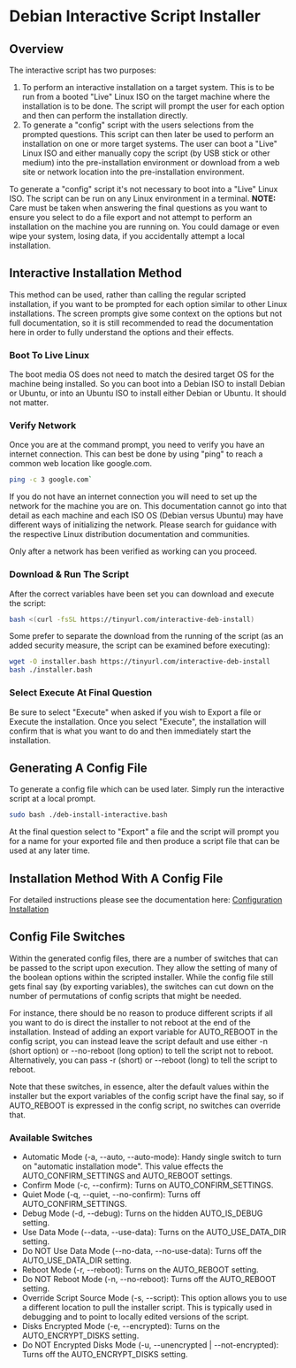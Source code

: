 # Debian Interactive Script Installer

## Overview

The interactive script has two purposes:

1. To perform an interactive installation on a target system. This is to be run from a booted "Live"
   Linux ISO on the target machine where the installation is to be done. The script will prompt the
   user for each option and then can perform the installation directly.
2. To generate a "config" script with the users selections from the prompted questions. This script
   can then later be used to perform an installation on one or more target systems. The user can
   boot a "Live" Linux ISO and either manually copy the script (by USB stick or other medium) into
   the pre-installation environment or download from a web site or network location into the
   pre-installation environment.

To generate a "config" script it's not necessary to boot into a "Live" Linux ISO. The script can be
run on any Linux environment in a terminal. **NOTE:** Care must be taken when answering the final
questions as you want to ensure you select to do a file export and not attempt to perform an
installation on the machine you are running on. You could damage or even wipe your system, losing
data, if you accidentally attempt a local installation.

## Interactive Installation Method

This method can be used, rather than calling the regular scripted installation, if you want to be
prompted for each option similar to other Linux installations. The screen prompts give some context
on the options but not full documentation, so it is still recommended to read the documentation here
in order to fully understand the options and their effects.

### Boot To Live Linux

The boot media OS does not need to match the desired target OS for the machine being installed. So
you can boot into a Debian ISO to install Debian or Ubuntu, or into an Ubuntu ISO to install either
Debian or Ubuntu. It should not matter.

### Verify Network

Once you are at the command prompt, you need to verify you have an internet connection. This can
best be done by using "ping" to reach a common web location like google.com.

```bash
ping -c 3 google.com`
```

If you do not have an internet connection you will need to set up the network for the machine you
are on. This documentation cannot go into that detail as each machine and each ISO OS (Debian versus
Ubuntu) may have different ways of initializing the network. Please search for guidance with the
respective Linux distribution documentation and communities.

Only after a network has been verified as working can you proceed.

### Download & Run The Script

After the correct variables have been set you can download and execute the script:

```bash
bash <(curl -fsSL https://tinyurl.com/interactive-deb-install)
```

Some prefer to separate the download from the running of the script (as an added security measure,
the script can be examined before executing):

```bash
wget -O installer.bash https://tinyurl.com/interactive-deb-install
bash ./installer.bash
```

### Select Execute At Final Question

Be sure to select "Execute" when asked if you wish to Export a file or Execute the installation.
Once you select "Execute", the installation will confirm that is what you want to do and then
immediately start the installation.

## Generating A Config File

To generate a config file which can be used later. Simply run the interactive script at a local
prompt.

```bash
sudo bash ./deb-install-interactive.bash
```

At the final question select to "Export" a file and the script will prompt you for a name for your
exported file and then produce a script file that can be used at any later time.

## Installation Method With A Config File

For detailed instructions please see the documentation here:
[Configuration Installation](debian-scripted-installer.md#installation-method-with-configuration-file)

## Config File Switches

Within the generated config files, there are a number of switches that can be passed to the script
upon execution. They allow the setting of many of the boolean options within the scripted installer.
While the config file still gets final say (by exporting variables), the switches can cut down on
the number of permutations of config scripts that might be needed.

For instance, there should be no reason to produce different scripts if all you want to do is direct
the installer to not reboot at the end of the installation. Instead of adding an export variable for
AUTO_REBOOT in the config script, you can instead leave the script default and use either -n (short
option) or --no-reboot (long option) to tell the script not to reboot. Alternatively, you can pass
-r (short) or --reboot (long) to tell the script to reboot.

Note that these switches, in essence, alter the default values within the installer but the export
variables of the config script have the final say, so if AUTO_REBOOT is expressed in the config
script, no switches can override that.

### Available Switches

- Automatic Mode (-a, --auto, --auto-mode): Handy single switch to turn on "automatic installation
  mode". This value effects the AUTO_CONFIRM_SETTINGS and AUTO_REBOOT settings.
- Confirm Mode (-c, --confirm): Turns on AUTO_CONFIRM_SETTINGS.
- Quiet Mode (-q, --quiet, --no-confirm): Turns off AUTO_CONFIRM_SETTINGS.
- Debug Mode (-d, --debug): Turns on the hidden AUTO_IS_DEBUG setting.
- Use Data Mode (--data, --use-data): Turns on the AUTO_USE_DATA_DIR setting.
- Do NOT Use Data Mode (--no-data, --no-use-data): Turns off the AUTO_USE_DATA_DIR setting.
- Reboot Mode (-r, --reboot): Turns on the AUTO_REBOOT setting.
- Do NOT Reboot Mode (-n, --no-reboot): Turns off the AUTO_REBOOT setting.
- Override Script Source Mode (-s, --script): This option allows you to use a different location to
  pull the installer script. This is typically used in debugging and to point to locally edited
  versions of the script.
- Disks Encrypted Mode (-e, --encrypted): Turns on the AUTO_ENCRYPT_DISKS setting.
- Do NOT Encrypted Disks Mode (-u, --unencrypted | --not-encrypted): Turns off the
  AUTO_ENCRYPT_DISKS setting.
